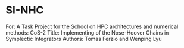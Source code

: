 # SI-NHC
For: A Task Project for the School on HPC architectures and numerical methods: CoS-2
Title: Implementing of the Nose-Hoover Chains in Symplectic Integrators
Authors: Tomas Ferzio and Wenping Lyu



